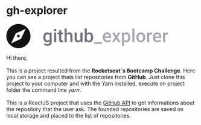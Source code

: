 # gh-explorer
![GitHub Explorer Project](https://raw.githubusercontent.com/DaniloParkour/gh-explorer/32cb568e4592416a7c6e176a6fd56fa7476eeccd/src/assets/logo.svg)

Hi there,
<br /><br />
This is a project resulted from the **Rocketseat´s Bootcamp Challenge**. Here you can see a project thats list repositories from **GitHub**. Just clone this project to your computer and with the Yarn installed, execute on project folder the command line _yarn_.
<br /><br />
This is a ReactJS project that uses the [GitHub API](https://api.github.com/) to get informations about the repository that the user ask. The founded repositories are saved on local storage and placed to the list of repositories.
